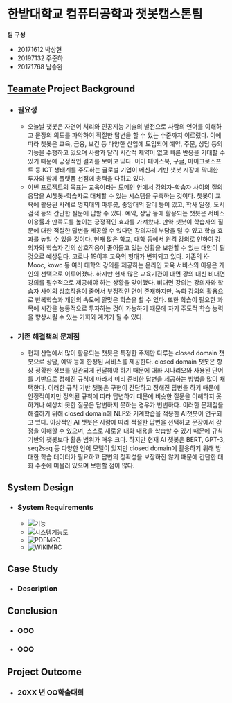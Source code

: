 # 한밭대학교 컴퓨터공학과 챗봇캡스톤팀

**팀 구성**
- 20171612 박상현
- 20197132 주준하
- 20171768 남승완

## <u>Teamate</u> Project Background
- ### 필요성
  - 오늘날 챗봇은 자연어 처리와 인공지능 기술의 발전으로 사람의 언어를 이해하고 문장의 
  의도를 파악하여 적절한 답변을 할 수 있는 수준까지 이르렀다. 이에 따라 챗봇은 교육, 금융, 
  보건 등 다양한 산업에 도입되어 예약, 주문, 상담 등의 기능을 수행하고 있으며 사람과
  달리 시간적 제약이 없고 빠른 반응을 기대할 수 있기 때문에 긍정적인 결과를 보이고 있다. 
  이미 페이스북, 구글, 마이크로소프트 등 ICT 생태계를 주도하는 글로벌 기업이 메신저 기반
  챗봇 시장에 막대한 투자와 함께 플랫폼 선점에 총력을 다하고 있다.
  - 이번 프로젝트의 목표는 교육이라는 도메인 안에서 강의자-학습자 사이의 질의응답을 AI챗봇-학습자로 대체할 수 있는 시스템을 구축하는 것이다. 챗봇이 교육에 활용된 사례로 명지대의 마루봇, 중앙대의 찰리 등이 있고, 학사 일정, 도서 검색 등의 간단한 질문에 답할 수 있다. 예약, 상담 등에 활용되는 챗봇은 서비스 이용률과 만족도를 높이는 긍정적인 효과를 가져왔다. 만약 챗봇이 학습자의 질문에 대한 적절한 답변을 제공할 수 있다면 강의자의 부담을 덜 수 있고 학습 효과를 높일 수 있을 것이다. 현재 많은 학교, 대학 등에서 원격 강의로 인하여 강의자와 학습자 간의 상호작용이 줄어들고 있는 상황을 보완할 수 있는 대안이 될 것으로 예상된다. 코로나 19이후 교육의 형태가 변화되고 있다. 기존의 K-Mooc, kowc 등 여러 대학의 강의를 제공하는 온라인 교육 서비스의 이용은 개인의 선택으로 이루어졌다. 하지만 현재 많은 교육기관이 대면 강의 대신 비대면 강의를 필수적으로 제공해야 하는 상황을 맞이했다. 비대면 강의는 강의자와 학습자 사이의 상호작용이 줄어서 부정적인 면이 존재하지만, 녹화 강의의 활용으로 반복학습과 개인의 속도에 알맞은 학습을 할 수 있다. 또한 학습이 필요한 과목에 시간을 능동적으로 투자하는 것이 가능하기 때문에 자기 주도적 학습 능력을 향상시킬 수 있는 기회와 계기가 될 수 있다.

- ### 기존 해결책의 문제점
  - 현재 산업에서 많이 활용되는 챗봇은 특정한 주제만 다루는 closed domain 챗봇으로 상담, 예약 등에 한정된 서비스를 제공한다. closed domain 챗봇은 항상 정확한 정보를 일관되게 전달해야 하기 때문에 대화 시나리오와 사용된 단어를 기반으로 정해진 규칙에 따라서 미리 준비한 답변을 제공하는 방법을 많이 채택한다. 이러한 규칙 기반 챗봇은 구현이 간단하고 정해진 답변을 하기 때문에 안정적이지만 정의된 규칙에 따라 답변하기 때문에 비슷한 질문을 이해하지 못하거나 예상치 못한 질문은 답변하지 못하는 경우가 빈번하다. 이러한 문제점을 해결하기 위해 closed domain에 NLP와 기계학습을 적용한 AI챗봇이 연구되고 있다. 이상적인 AI 챗봇은 사람에 따라 적절한 답변을 선택하고 문장에서 감정을 이해할 수 있으며, 스스로 새로운 대화 내용을 학습할 수 있기 때문에 규칙 기반의 챗봇보다 활용 범위가 매우 크다. 하지만 현재 AI 챗봇은 BERT, GPT-3, seq2seq 등 다양한 언어 모델이 있지만 closed domain에 활용하기 위해 방대한 학습 데이터가 필요하고 답변의 정확성을 보장하진 않기 때문에 간단한 대화 수준에 머물러 있으며 보완할 점이 많다.
  
## System Design
  - ### System Requirements
    - ![기능](https://user-images.githubusercontent.com/77065758/205566507-facab19c-1ba0-4d74-9467-c562643e8040.png)
    - ![시스템기능도](https://user-images.githubusercontent.com/77065758/205566586-425eb0c8-41e6-4d9a-9320-36fdd8efa629.png)
    - ![PDFMRC](https://user-images.githubusercontent.com/77065758/205566623-6231fd56-d1ae-4ee8-9841-08c156c76e76.png)
    - ![WIKIMRC](https://user-images.githubusercontent.com/77065758/205566643-d9a7c793-628c-4fa5-a733-6648e718d59a.png)
    
## Case Study
  - ### Description
  
  
## Conclusion
  - ### OOO
  - ### OOO
  
## Project Outcome
- ### 20XX 년 OO학술대회 
